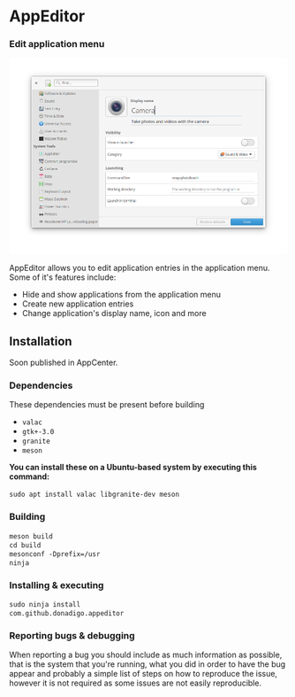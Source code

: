 # AppEditor
### Edit application menu

![screenshot](Screenshot.png)

AppEditor allows you to edit application entries in the application menu. Some of it's features include:

* Hide and show applications from the application menu
* Create new application entries
* Change application's display name, icon and more

## Installation
Soon published in AppCenter.

### Dependencies
These dependencies must be present before building
 - `valac`
 - `gtk+-3.0`
 - `granite`
 - `meson`
 
 **You can install these on a Ubuntu-based system by executing this command:**
 
 `sudo apt install valac libgranite-dev meson`
 
 ### Building
```
meson build
cd build
mesonconf -Dprefix=/usr
ninja
```

### Installing & executing
```
sudo ninja install
com.github.donadigo.appeditor
```

### Reporting bugs & debugging
When reporting a bug you should include as much information as possible, that is the system that you're running, what you did in order to have the bug appear and probably a simple list of steps on how to reproduce the issue, however it is not required as some issues are not easily reproducible.
